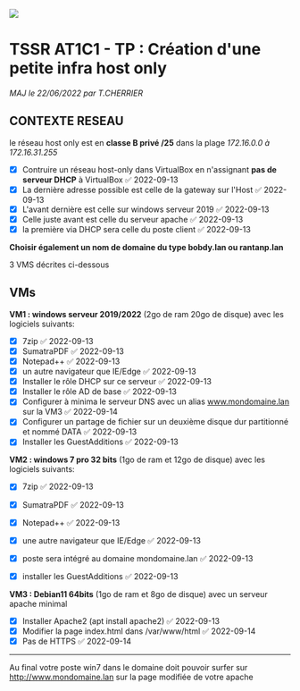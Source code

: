 ![](https://media-exp1.licdn.com/dms/image/C4D0BAQEJIrLeIu3hgg/company-logo_200_200/0/1568885231849?e=2159024400&v=beta&t=VmG6ouGc0bZv7vXQLokouf_RUEIRI32PnPfz92LVwa4)

# TSSR AT1C1 - TP : Création d'une petite infra host only


*MAJ le 22/06/2022 par T.CHERRIER*


## CONTEXTE RESEAU

le réseau host only est en **classe B privé /25** dans la plage 
*172.16.0.0 à 172.16.31.255*

- [x] Contruire un réseau host-only dans VirtualBox en n'assignant **pas de serveur DHCP** à VirtualBox ✅ 2022-09-13
- [x] La dernière adresse possible est celle de la gateway sur l'Host ✅ 2022-09-13
- [x] L'avant dernière est celle sur windows serveur 2019 ✅ 2022-09-13
- [x] Celle juste avant est celle du serveur apache ✅ 2022-09-13
- [x] la première via DHCP sera celle du poste client ✅ 2022-09-13

**Choisir également un nom de domaine du type bobdy.lan ou rantanp.lan**

3 VMS décrites ci-dessous

## VMs


**VM1 : windows serveur 2019/2022** (2go de ram 20go de disque) avec les logiciels suivants:

- [x] 7zip ✅ 2022-09-13
- [x] SumatraPDF ✅ 2022-09-13
- [x] Notepad++ ✅ 2022-09-13
- [x] un autre navigateur que IE/Edge ✅ 2022-09-13
- [x] Installer le rôle DHCP sur ce serveur ✅ 2022-09-13
- [x] Installer le rôle AD de base ✅ 2022-09-13
- [x] Configurer à minima le serveur DNS avec un alias www.mondomaine.lan sur la VM3 ✅ 2022-09-14
- [x] Configurer un partage de fichier sur un deuxième disque dur partitionné et nommé DATA ✅ 2022-09-13
- [x] Installer les GuestAdditions ✅ 2022-09-13

**VM2 : windows 7 pro 32 bits** (1go de ram et 12go de disque) avec les logiciels suivants:

- [x] 7zip ✅ 2022-09-13
- [x] SumatraPDF ✅ 2022-09-13
- [x] Notepad++ ✅ 2022-09-13
- [x] une autre navigateur que IE/Edge ✅ 2022-09-13
- [x] poste sera intégré au domaine mondomaine.lan ✅ 2022-09-13
- [x] installer les GuestAdditions ✅ 2022-09-13



**VM3 : Debian11 64bits** (1go de ram et 8go de disque) avec un serveur apache minimal

- [x] Installer Apache2 (apt install apache2) ✅ 2022-09-13
- [x] Modifier la page index.html dans /var/www/html ✅ 2022-09-14
- [x] Pas de HTTPS ✅ 2022-09-14

---
Au final votre poste win7 dans le domaine doit pouvoir surfer sur http://www.mondomaine.lan sur la page modifiée de votre apache